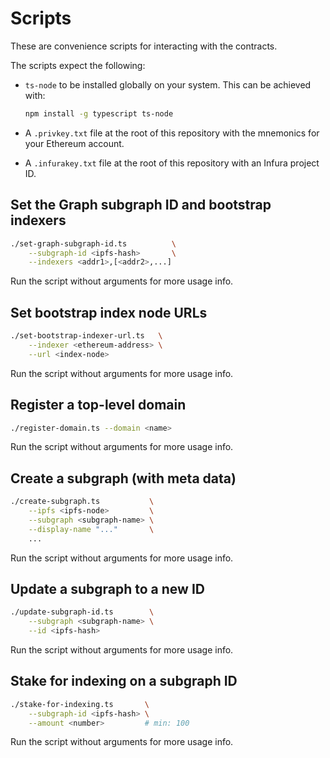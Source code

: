 # Scripts

These are convenience scripts for interacting with the contracts.

The scripts expect the following:

- `ts-node` to be installed globally on your system. This can be achieved with:

  ```sh
  npm install -g typescript ts-node
  ```

- A `.privkey.txt` file at the root of this repository with the mnemonics for
  your Ethereum account.

- A `.infurakey.txt` file at the root of this repository with an Infura project ID.

## Set the Graph subgraph ID and bootstrap indexers

```sh
./set-graph-subgraph-id.ts          \
    --subgraph-id <ipfs-hash>       \
    --indexers <addr1>,[<addr2>,...]
```

Run the script without arguments for more usage info.

## Set bootstrap index node URLs

```sh
./set-bootstrap-indexer-url.ts   \
    --indexer <ethereum-address> \
    --url <index-node>
```

Run the script without arguments for more usage info.

## Register a top-level domain

```sh
./register-domain.ts --domain <name>
```

Run the script without arguments for more usage info.

## Create a subgraph (with meta data)

```sh
./create-subgraph.ts           \
    --ipfs <ipfs-node>         \
    --subgraph <subgraph-name> \
    --display-name "..."       \
    ...
```

Run the script without arguments for more usage info.

## Update a subgraph to a new ID

```sh
./update-subgraph-id.ts        \
    --subgraph <subgraph-name> \
    --id <ipfs-hash>
```

Run the script without arguments for more usage info.

## Stake for indexing on a subgraph ID

```sh
./stake-for-indexing.ts       \
    --subgraph-id <ipfs-hash> \
    --amount <number>         # min: 100
```

Run the script without arguments for more usage info.
